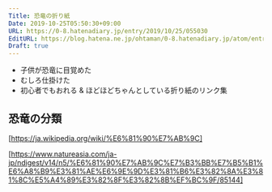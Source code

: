 ```yaml
---
Title: 恐竜の折り紙
Date: 2019-10-25T05:50:30+09:00
URL: https://0-8.hatenadiary.jp/entry/2019/10/25/055030
EditURL: https://blog.hatena.ne.jp/ohtaman/0-8.hatenadiary.jp/atom/entry/26006613453994423
Draft: true
---
```


- 子供が恐竜に目覚めた
- むしろ仕掛けた
- 初心者でもおれる & ほどほどちゃんとしている折り紙のリンク集

## 恐竜の分類

[https://ja.wikipedia.org/wiki/%E6%81%90%E7%AB%9C]

[https://www.natureasia.com/ja-jp/ndigest/v14/n5/%E6%81%90%E7%AB%9C%E7%B3%BB%E7%B5%B1%E6%A8%B9%E3%81%AE%E6%9E%9D%E3%81%B6%E3%82%8A%E3%81%8C%E5%A4%89%E3%82%8F%E3%82%8B%EF%BC%9F/85144]


